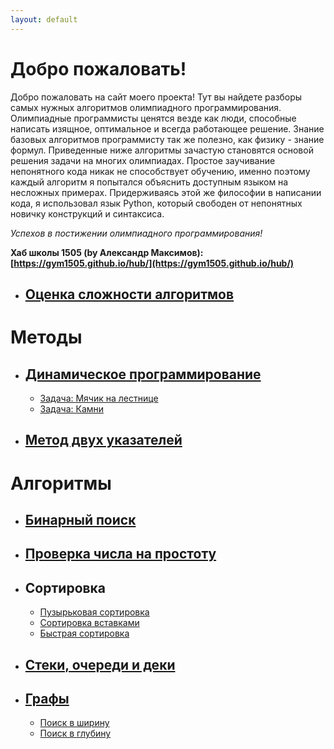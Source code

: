 ```yaml
---
layout: default
---
```


# **Добро пожаловать!**

Добро пожаловать на сайт моего проекта! Тут вы найдете разборы самых нужных алгоритмов олимпиадного программирования. Олимпиадные программисты ценятся везде как люди, способные написать изящное, оптимальное и всегда работающее решение. Знание базовых алгоритмов программисту так же полезно, как физику - знание формул. Приведенные ниже алгоритмы зачастую становятся основой решения задачи на многих олимпиадах. Простое заучивание непонятного кода никак не способствует обучению, именно поэтому каждый алгоритм я попытался объяснить доступным языком на несложных примерах. Придерживаясь этой же философии в написании кода, я использовал язык Python, который свободен от непонятных новичку конструкций и синтаксиса.

*Успехов в постижении олимпиадного программирования!*

**Хаб школы 1505 (by Александр Максимов): [https://gym1505.github.io/hub/](https://gym1505.github.io/hub/)**

* ## [Оценка сложности алгоритмов](asymptotic.md)

# **Методы**

* ## [Динамическое программирование](dynamic.md)
    + [Задача: Мячик на лестнице](stairs_ball.md)
    + [Задача: Камни](stones.md)
* ## [Метод двух указателей](two_pointers.md)

# **Алгоритмы**

* ## [Бинарный поиск](binary.md)
* ## [Проверка числа на простоту](ifprime.md)
* ## Сортировка
    + [Пузырьковая сортировка](bubblesort.md)
    + [Сортировка вставками](insertionsort.md)
    + [Быстрая сортировка](quicksort.md)
* ## [Стеки, очереди и деки](stack_queues_deques.md)
* ## [Графы](graphs.md)
    + [Поиск в ширину](bfs.md)
    + [Поиск в глубину](dfs.md)
    